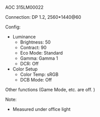 AOC 315LM00022

Connection: DP 1.2, 2560*1440@60

Config:

* Luminance
    * Brightness: 50
    * Contract: 90
    * Eco Mode: Standard
    * Gamma: Gamma 1
    * DCR: Off
* Color Setup
    * Color Temp: sRGB
    * DCB Mode: Off

Other functions (Game Mode, etc. are off. )

Note:

* Measured under office light
